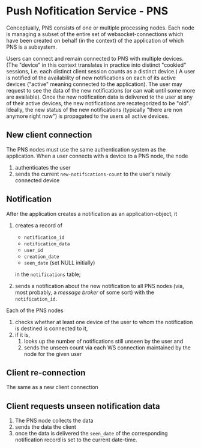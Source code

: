 # Push Nofitication Service - PNS

Conceptually, PNS consists of one or multiple processing nodes. Each node is managing a subset of the entire set of websocket-connections which have been created on behalf (in the context) of the application of which PNS is a subsystem.

Users can connect and remain connected to PNS with multiple devices. (The "device" in this context translates in practice into distinct "cookied" sessions, i.e. each distinct client session counts as a distinct device.) A user is notified of the availability of new notifications on each of its active devices ("active" meaning connected to the application). The user may request to see the data of the new notifications (or can wait until some more are available). Once the new notification data is delivered to the user at any of their active devices, the new notifications are recategorized to be "old". Ideally, the new status of the new notifications (typically "there are non anymore right now") is propagated to the users all active devices.

## New client connection

The PNS nodes must use the same authentication system as the application. When a user connects with a device to a PNS node, the node

1. authenticates the user
2. sends the current `new-notifications-count` to the user's newly connected device

## Notification

After the application creates a notification as an application-object, it

1. creates a record of

   * `notification_id`
   * `notification_data`
   * `user_id`
   * `creation_date`
   * `seen_date` (set NULL initially)
   
   in the `notifications` table;

2. sends a notification about the new notification to all PNS nodes (via, most probably, a *message broker* of some sort) with the `notification_id`.

Each of the PNS nodes

1. checks whether at least one device of the user to whom the notification is destined is connected to it,
2. if it is,
   1. looks up the number of notifications still unseen by the user and
   2. sends the unseen count via each WS connection maintained by the node for the given user

## Client re-connection

The same as a new client connection

## Client requests unseen notification data

1. The PNS node collects the data
2. sends the data the client
3. once the data is delivered the `seen_date` of the corresponding notification record is set to the current date-time.
